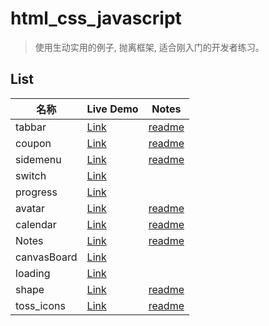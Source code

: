 # html_css_javascript

> 使用生动实用的例子, 抛离框架, 适合刚入门的开发者练习。    

## List

| 名称       | Live Demo                                                       | Notes                                                                                 |
| -------- | --------------------------------------------------------------- | ------------------------------------------------------------------------------------- |
| tabbar   | [Link](https://cirolee.github.io/html_css_javascript/tabbar/)   | [readme](https://github.com/CiroLee/html_css_javascript/blob/main/tabbar/README.md)   |
| coupon   | [Link](https://cirolee.github.io/html_css_javascript/coupons/)  | [readme](https://github.com/CiroLee/html_css_javascript/blob/main/coupons/README.md)  |
| sidemenu | [Link](https://cirolee.github.io/html_css_javascript/sidemenu/) | [readme](https://github.com/CiroLee/html_css_javascript/blob/main/sidemenu/README.md) |
| switch   | [Link](https://cirolee.github.io/html_css_javascript/switch/)   |                                                                                       |
| progress | [Link](https://cirolee.github.io/html_css_javascript/progress/)                                                        |                                                                                       |
| avatar | [Link](https://cirolee.github.io/html_css_javascript/avatar/)                                                        |         [readme](https://github.com/CiroLee/html_css_javascript/blob/main/tabbar/README.md)                                                                              |
| calendar | [Link](https://cirolee.github.io/html_css_javascript/calendar/)                                                        |         [readme](https://github.com/CiroLee/html_css_javascript/blob/main/calendar/readme.md)                                                                              |
| Notes | [Link](https://cirolee.github.io/html_css_javascript/notes/)                                                        |         [readme](https://github.com/CiroLee/html_css_javascript/blob/main/notes/README.md)                                                                              |
| canvasBoard | [Link](https://cirolee.github.io/html_css_javascript/drawing/)                                                        |                                                                              |
| loading | [Link](https://cirolee.github.io/html_css_javascript/loading/)                                                        |                                                                              |
| shape | [Link](https://cirolee.github.io/html_css_javascript/shape/)                                                        | [readme](https://github.com/CiroLee/html_css_javascript/blob/main/shape/README.md)                                                                             |
| toss_icons | [Link](https://cirolee.github.io/html_css_javascript/toss_icons/)                                                        | [readme](https://github.com/CiroLee/html_css_javascript/blob/main/toss_icons/README.md)                                                                             |